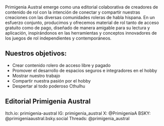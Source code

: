 Primigenia Austral emerge como una editorial colaborativa de creadores de contenido de rol con la intención de conectar y compartir nuestras creaciones con las diversas comunidades roleras de habla hispana.
En un esfuerzo conjunto, producimos y ofrecemos material de rol tanto de acceso gratuito como de pago, diseñado de manera amigable para su lectura y aplicación, inspirándonos en las herramientas 
y conceptos innovadores de los juegos de rol independientes y contemporáneos.

## Nuestros objetivos:

- Crear contenido rolero de acceso libre y pagado
- Promover el desarrollo de espacios seguros e integradores en el hobby
- Mostrar nuestro trabajo
- Compartir nuestra pasión por el hobby
- Despertar al todo poderoso Cthulhu

## Editorial Primigenia Austral
Itch.io: primigenia-austral
IG: primigenia_austral
X: @PrimigeniaA
BSKY: @primigeniaaustral.bsky.social
Threads: @primigenia_austral

